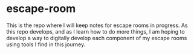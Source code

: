 # escape-room

This is the repo where I will keep notes for escape rooms in progress. As this repo develops, and as I learn how to do more things, I am hoping to develop a way to digitally develop each component of my escape rooms using tools I find in this journey.
